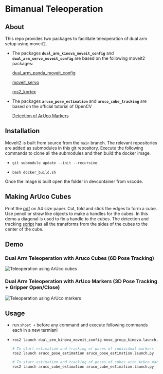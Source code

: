 # Bimanual Teleoperation
## About
This repo provides two packages to facilitate teleoperation of dual arm setup using moveit2.

- The packages **`dual_arm_kinova_moveit_config`** and **`dual_arm_servo_moveit_config`** are based on the following moveit2 packages:

  [dual_arm_panda_moveit_config](https://github.com/moveit/moveit_resources/tree/ros2/dual_arm_panda_moveit_config)

  [moveit_servo](https://github.com/moveit/moveit2/tree/main/moveit_ros/moveit_servo)

  [ros2_kortex](https://github.com/Kinovarobotics/ros2_kortex.git)

- The packages **`aruco_pose_estimation`** and **`aruco_cube_tracking`** are based on the official tutorial of OpenCV

  [Detection of ArUco Markers](https://docs.opencv.org/4.x/d5/dae/tutorial_aruco_detection.html)

## Installation

MoveIt2 is built from source from the `main` branch. The relevant repositories are added as submodules in this git repository. Execute the following commands to clone all the submodules and then build the docker image.

- `git submodule update --init --recursive`

- `bash docker_build.sh`

Once the image is built open the folder in devcontainer from vscode.

## Making ArUco Cubes

Print the [pdf](/docs/fold_two_aruco_cubes.pdf) on A4 size paper. Cut, fold and stick the edges to form a cube. Use pencil or straw like objects to make a handles for the cubes. In this demo a diagonal is used to fix a handle to the cubes. The detection and tracking [script](/overlay_ws/src/aruco_cube_tracking/aruco_cube_tracking/aruco_cube_tracking_node.py) has all the transforms from the sides of the cubes to the center of the cube.

## Demo

### Dual Arm Teleoperation with Aruco Cubes (6D Pose Tracking)

![Teleoperation using ArUco cubes](docs/aruco_cubes.gif)

### Dual Arm Teleoperation with ArUco Markers (3D Pose Tracking + Gripper Open/Close)

![Teleoperation using ArUco markers](docs/aruco_markers.gif)

## Usage

- run `xhost +` before any command and execute following commands each in a new termianl

- ```sh
  ros2 launch dual_arm_kinova_moveit_config move_group_kinova.launch.py left_robot_ip:=yyy.yyy.yyy.yyy right_robot_ip:=yyy.yyy.yyy.yyy use_fake_hardware:=true

  # To start estimation and tracking of poses of individual markers
  ros2 launch aruco_pose_estimation aruco_pose_estimation.launch.py

  # To start estimation and tracking of poses of cubes with ArUco markers on its faces
  ros2 launch aruco_cube_estimation aruco_cube_estimation.launch.py
  ```